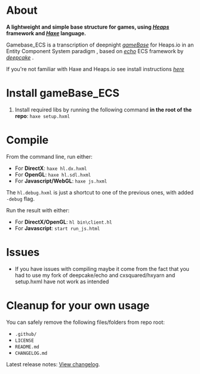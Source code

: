 # About

**A lightweight and simple base structure for games, using *[Heaps](https://heaps.io)* framework  and *[Haxe](https://haxe.org)* language.**

Gamebase_ECS is a transcription of deepnight *[gameBase](https://github.com/deepnight/gameBase)* for Heaps.io in an Entity Component System paradigm , based on *[echo](https://github.com/deepcake/echo)* ECS framework by *[deepcake](https://github.com/deepcake)* .

If you're not familiar with Haxe and Heaps.io see install instructions *[here](https://deepnight.net/tutorial)*


# Install gameBase_ECS

 1. Install required libs by running the following command **in the root of the repo**: `haxe setup.hxml`

# Compile

From the command line, run either:

 - For **DirectX**: `haxe hl.dx.hxml`
 - For **OpenGL**: `haxe hl.sdl.hxml`
 - For **Javascript/WebGL**: `haxe js.hxml`

The `hl.debug.hxml` is just a shortcut to one of the previous ones, with added `-debug` flag.

Run the result with either:

 - For **DirectX/OpenGL**: `hl bin\client.hl`
 - For **Javascript**: `start run_js.html`

# Issues

 - If you have issues with compiling maybe it come from the fact that you had to use my fork of deepcake/echo and cxsquared/hxyarn 
   and setup.hxml have not work as intended 


# Cleanup for your own usage

You can safely remove the following files/folders from repo root:

- `.github/`
- `LICENSE`
- `README.md`
- `CHANGELOG.md`



Latest release notes: [View changelog](CHANGELOG.md).